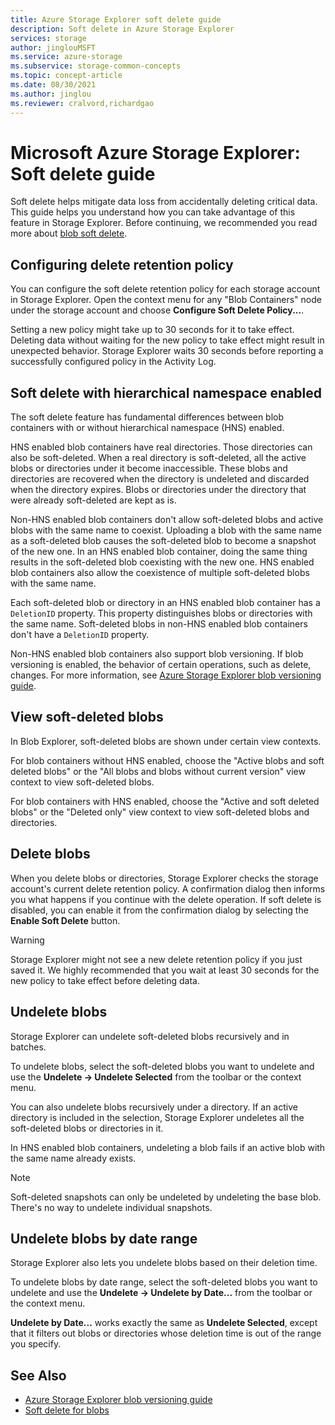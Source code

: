```yaml
---
title: Azure Storage Explorer soft delete guide
description: Soft delete in Azure Storage Explorer
services: storage
author: jinglouMSFT
ms.service: azure-storage
ms.subservice: storage-common-concepts
ms.topic: concept-article
ms.date: 08/30/2021
ms.author: jinglou
ms.reviewer: cralvord,richardgao
---
```


# Microsoft Azure Storage Explorer: Soft delete guide

Soft delete helps mitigate data loss from accidentally deleting critical data. This guide helps you understand how you can take advantage of this feature in Storage Explorer. Before continuing, we recommended you read more about [blob soft delete](../blobs/soft-delete-blob-overview.md).

## Configuring delete retention policy

You can configure the soft delete retention policy for each storage account in Storage Explorer. Open the context menu for any "Blob Containers" node under the storage account and choose **Configure Soft Delete Policy...**.

Setting a new policy might take up to 30 seconds for it to take effect. Deleting data without waiting for the new policy to take effect might result in unexpected behavior. Storage Explorer waits 30 seconds before reporting a successfully configured policy in the Activity Log.

## Soft delete with hierarchical namespace enabled

The soft delete feature has fundamental differences between blob containers with or without hierarchical namespace (HNS) enabled.

HNS enabled blob containers have real directories. Those directories can also be soft-deleted. When a real directory is soft-deleted, all the active blobs or directories under it become inaccessible. These blobs and directories are recovered when the directory is undeleted and discarded when the directory expires. Blobs or directories under the directory that were already soft-deleted are kept as is.

Non-HNS enabled blob containers don't allow soft-deleted blobs and active blobs with the same name to coexist. Uploading a blob with the same name as a soft-deleted blob causes the soft-deleted blob to become a snapshot of the new one. In an HNS enabled blob container, doing the same thing results in the soft-deleted blob coexisting with the new one. HNS enabled blob containers also allow the coexistence of multiple soft-deleted blobs with the same name.

Each soft-deleted blob or directory in an HNS enabled blob container has a `DeletionID` property. This property distinguishes blobs or directories with the same name. Soft-deleted blobs in non-HNS enabled blob containers don't have a `DeletionID` property.

Non-HNS enabled blob containers also support blob versioning. If blob versioning is enabled, the behavior of certain operations, such as delete, changes. For more information, see [Azure Storage Explorer blob versioning guide](./storage-explorer-blob-versioning.md).

## View soft-deleted blobs

In Blob Explorer, soft-deleted blobs are shown under certain view contexts.

For blob containers without HNS enabled, choose the "Active blobs and soft deleted blobs" or the "All blobs and blobs without current version" view context to view soft-deleted blobs.

For blob containers with HNS enabled, choose the "Active and soft deleted blobs" or the "Deleted only" view context to view soft-deleted blobs and directories.

## Delete blobs

When you delete blobs or directories, Storage Explorer checks the storage account's current delete retention policy. A confirmation dialog then informs you what happens if you continue with the delete operation. If soft delete is disabled, you can enable it from the confirmation dialog by selecting the **Enable Soft Delete** button.

> [!WARNING]
> Storage Explorer might not see a new delete retention policy if you just saved it. We highly recommended that you wait at least 30 seconds for the new policy to take effect before deleting data.

## Undelete blobs

Storage Explorer can undelete soft-deleted blobs recursively and in batches.

To undelete blobs, select the soft-deleted blobs you want to undelete and use the **Undelete → Undelete Selected** from the toolbar or the context menu.

You can also undelete blobs recursively under a directory. If an active directory is included in the selection, Storage Explorer undeletes all the soft-deleted blobs or directories in it.

In HNS enabled blob containers, undeleting a blob fails if an active blob with the same name already exists.

> [!NOTE]
> Soft-deleted snapshots can only be undeleted by undeleting the base blob. There's no way to undelete individual snapshots.

## Undelete blobs by date range

Storage Explorer also lets you undelete blobs based on their deletion time.

To undelete blobs by date range, select the soft-deleted blobs you want to undelete and use the **Undelete → Undelete by Date...** from the toolbar or the context menu.

**Undelete by Date...** works exactly the same as **Undelete Selected**, except that it filters out blobs or directories whose deletion time is out of the range you specify.

## See Also

- [Azure Storage Explorer blob versioning guide](./storage-explorer-blob-versioning.md)
- [Soft delete for blobs](../blobs/soft-delete-blob-overview.md)
